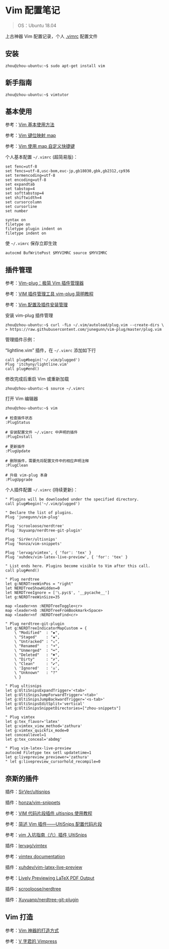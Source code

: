 # Vim 配置笔记 #

> OS：Ubuntu 18.04

上古神器 Vim 配置记录，个人 [.vimrc](<https://github.com/Joee1995/AI-Learning-Notes/blob/master/学习工具/Vim/vimrc>) 配置文件

## 安装 ##

```
zhou@zhou-ubuntu:~$ sudo apt-get install vim
```

## 新手指南 ##

```
zhou@zhou-ubuntu:~$ vimtutor
```

## 基本使用 ##

参考：[Vim 基本使用方法](<https://blog.51cto.com/13525470/2053771>)

参考：[Vim 键位映射 map](<https://blog.csdn.net/zgqxiexie/article/details/72973662>)

参考：[Vim 使用 map 自定义快捷键](<https://blog.csdn.net/jasonding1354/article/details/45372007>)

个人基本配置 `~/.vimrc` (超简易版)：

```
set fenc=utf-8
set fencs=utf-8,usc-bom,euc-jp,gb18030,gbk,gb2312,cp936
set termencoding=utf-8
set encoding=utf-8
set expandtab
set tabstop=4
set softtabstop=4
set shiftwidth=4
set cursorcolumn
set cursorline
set number

syntax on
filetype on
filetype plugin indent on
filetype indent on
```

使 `~/.vimrc` 保存立即生效

```
autocmd BufWritePost $MYVIMRC source $MYVIMRC
```

## 插件管理 ##

参考：[Vim-plug：极简 Vim 插件管理器](<https://linux.cn/article-9751-1.html>)

参考：[VIM 插件管理工具 vim-plug 简明教程](<https://hiberabyss.github.io/2018/03/21/vim-plug-introduction/>)

参考：[Vim 配置及插件安装管理](<https://blog.csdn.net/namecyf/article/details/7787479>)

安装 vim-plug 插件管理

```
zhou@zhou-ubuntu:~$ curl -fLo ~/.vim/autoload/plug.vim --create-dirs \
> https://raw.githubusercontent.com/junegunn/vim-plug/master/plug.vim
```

管理插件示例：

“lightline.vim” 插件，在 `~/.vimrc` 添加如下行

```
call plug#begin('~/.vim/plugged')
Plug 'itchyny/lightline.vim'
call plug#end()
```

修改完成后重启 Vim 或重新加载

```
zhou@zhou-ubuntu:~$ source ~/.vimrc
```

打开 Vim 编辑器

```
zhou@zhou-ubuntu:~$ vim

# 检查插件状态
:PlugStatus

# 安装配置文件 ~/.vimrc 中声明的插件
:PlugInstall

# 更新插件
:PlugUpdate

# 删除插件，需要先将配置文件中的相应声明注释
:PlugClean

# 升级 vim-plug 本身
:PlugUpgrade
```

个人插件配置 `~/.vimrc` (持续更新)：

```
" Plugins will be downloaded under the specified directory.
call plug#begin('~/.vim/plugged')

" Declare the list of plugins.
Plug 'junegunn/vim-plug'

Plug 'scrooloose/nerdtree'
Plug 'Xuyuanp/nerdtree-git-plugin'

Plug 'SirVer/ultisnips'
Plug 'honza/vim-snippets'

Plug 'lervag/vimtex', { 'for': 'tex' }
Plug 'xuhdev/vim-latex-live-preview', { 'for': 'tex' }

" List ends here. Plugins become visible to Vim after this call.
call plug#end()

" Plug nerdtree
let g:NERDTreeWinPos = "right"
let NERDTreeShowHidden=0
let NERDTreeIgnore = ['\.pyc$', '__pycache__']
let g:NERDTreeWinSize=35

map <leader>nn :NERDTreeToggle<cr>
map <leader>nb :NERDTreeFromBookmark<Space>
map <leader>nf :NERDTreeFind<cr>

" Plug nerdtree-git-plugin
let g:NERDTreeIndicatorMapCustom = {
    \ "Modified"  : "✹",
    \ "Staged"    : "✚",
    \ "Untracked" : "✭",
    \ "Renamed"   : "➜",
    \ "Unmerged"  : "═",
    \ "Deleted"   : "✖",
    \ "Dirty"     : "✗",
    \ "Clean"     : "✔︎",
    \ 'Ignored'   : '☒',
    \ "Unknown"   : "?"
    \ }

" Plug ultisnips
let g:UltiSnipsExpandTrigger='<tab>'
let g:UltiSnipsJumpForwardTrigger='<tab>'
let g:UltiSnipsJumpBackwardTrigger='<s-tab>'
let g:UltiSnipsEditSplit='vertical'
let g:UltiSnipsSnippetDirectories=["zhou-snippets"]

" Plug vimtex
let g:tex_flavor='latex'
let g:vimtex_view_method='zathura'
let g:vimtex_quickfix_mode=0
set conceallevel=1
let g:tex_conceal='abdmg'

" Plug vim-latex-live-preview
autocmd Filetype tex setl updatetime=1
let g:livepreview_previewer='zathura'
" let g:livepreview_cursorhold_recompile=0
```

## 奈斯的插件 ##

插件：[SirVer/ultisnips](<https://github.com/SirVer/ultisnips>)

插件：[honza/vim-snippets](<https://github.com/honza/vim-snippets>)

参考：[VIM 代码片段插件 ultisnips 使用教程](<https://blog.51cto.com/10245818/2167828>)

参考：[简述 Vim 插件——UltiSnips 配置代码片段](<https://blog.csdn.net/guchuanhang/article/details/72953770>)

参考：[vim 入坑指南（六）插件 UltiSnips](<https://vimzijun.net/2016/10/30/ultisnip/>)

插件：[lervag/vimtex](<https://github.com/lervag/vimtex>)

参考：[vimtex documentation](<https://github.com/lervag/vimtex/blob/master/README.md>)

插件：[xuhdev/vim-latex-live-preview](<https://github.com/xuhdev/vim-latex-live-preview>)

参考：[Lively Previewing LaTeX PDF Output](<https://github.com/xuhdev/vim-latex-live-preview/blob/master/README.md>)

插件：[scrooloose/nerdtree](<https://github.com/scrooloose/nerdtree>)

插件：[Xuyuanp/nerdtree-git-plugin](<https://github.com/Xuyuanp/nerdtree-git-plugin>)

## Vim 打造 ##

参考：[Vim 神器的打造方式](<https://www.cnblogs.com/yangshunde/p/7775010.html>)

参考：[V 字君的 Vimpress](<https://vimzijun.net/categories/>)